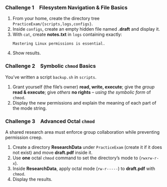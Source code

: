 
### Challenge 1 Filesystem Navigation & File Basics

1. From your home, create the directory tree `PracticeExam/{scripts,logs,configs}`.  
2. Inside `configs`, create an empty hidden file named **.draft** and display it.  
3. With `cat`, create **notes.txt** in `logs` containing exactly:
   ```
   Mastering Linux permissions is essential.
   ```  
4. Show results.



### Challenge 2 Symbolic `chmod` Basics

You’ve written a script `backup.sh` in `scripts`.

1. Grant yourself (the file’s owner) **read, write, execute**; give the *group* **read & execute**; give *others* **no rights** – *using the symbolic form* of `chmod`.  
2. Display the new permissions and explain the meaning of each part of the mode string.  




### Challenge 3 Advanced Octal `chmod`

A shared research area must enforce group collaboration while preventing permission creep.

1. Create a directory **ResearchData** under `PracticeExam` (create it if it does not exist) and move **draft.pdf** inside it.
2. Use **one** octal `chmod` command to set the directory’s mode to (`rwxrw-r-x`).
3. Inside **ResearchData**, apply octal mode  (`rw-r-----`) to **draft.pdf** with `chmod`.
4. Display the results.


